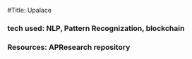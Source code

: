 #Title: Upalace

### tech used: NLP, Pattern Recognization, blockchain

### Resources: APResearch repository

